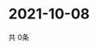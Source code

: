 # 2021-10-08
  共 0条

  <!-- BEGIN -->
  <!-- 最后更新时间Fri Oct 08 2021 06:04:08 GMT+0000 (Coordinated Universal Time) -->
  
  <!-- END -->
  
  